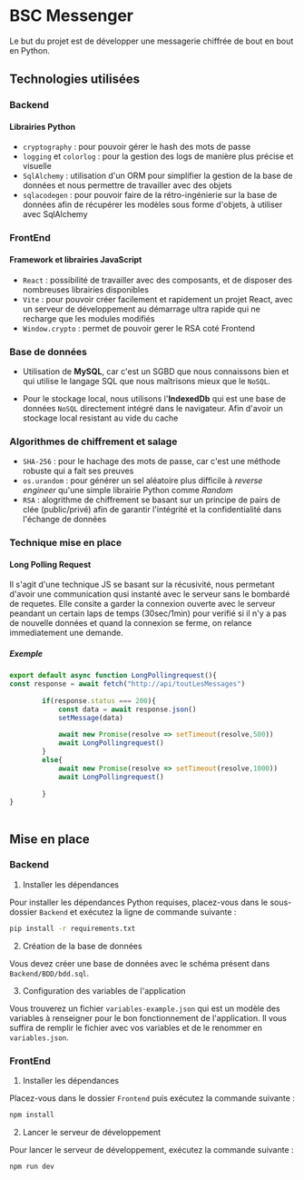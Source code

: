 # BSC Messenger

Le but du projet est de développer une messagerie chiffrée de bout en bout en Python.

## Technologies utilisées

### Backend

#### Librairies Python

- `cryptography` : pour pouvoir gérer le hash des mots de passe
- `logging` et `colorlog` : pour la gestion des logs de manière plus précise et visuelle
- `SqlAlchemy` : utilisation d'un ORM pour simplifier la gestion de la base de données et nous permettre de travailler
avec des objets
- `sqlacodegen` : pour pouvoir faire de la rétro-ingénierie sur la base de données afin de récupérer les modèles sous forme d'objets, à utiliser avec SqlAlchemy

### FrontEnd

#### Framework et librairies JavaScript

- `React` : possibilité de travailler avec des composants, et de disposer des nombreuses librairies disponibles
- `Vite` : pour pouvoir créer facilement et rapidement un projet React, avec un serveur de développement au démarrage ultra rapide qui ne recharge que les modules modifiés
- `Window.crypto` : permet de pouvoir gerer le RSA coté Frontend


### Base de données

- Utilisation de **MySQL**, car c'est un SGBD que nous connaissons bien et qui utilise le langage SQL que nous maîtrisons 
mieux que le `NoSQL`.

- Pour le stockage local, nous utilisons l'**IndexedDb** qui est une base de données `NoSQL` directement intégré dans le navigateur. Afin d'avoir un stockage local resistant au vide du cache

### Algorithmes de chiffrement et salage

- `SHA-256` : pour le hachage des mots de passe, car c'est une méthode robuste qui a fait ses preuves
- `os.urandom` : pour générer un sel aléatoire plus difficile à *reverse engineer* qu'une simple librairie Python comme *Random*
- `RSA` : alogrithme de chiffrement se basant sur un principe de pairs de clée (public/privé) afin de garantir l'intégrité et la confidentialité dans l'échange de données

### Technique mise en place

#### Long Polling Request

Il s'agit d'une technique JS se basant sur la récusivité, nous permetant d'avoir une communication qusi instanté avec le serveur sans le bombardé de requetes. Elle consite a garder la connexion ouverte avec le serveur peandant un certain laps de temps (30sec/1min) pour verifié si il n'y a pas de nouvelle données et quand la connexion se ferme, on relance immediatement une demande.
##### _Exemple_
```js
export default async function LongPollingrequest(){
const response = await fetch("http://api/toutLesMessages")
    
        if(response.status === 200){
            const data = await response.json()
            setMessage(data)
                
            await new Promise(resolve => setTimeout(resolve,500))
            await LongPollingrequest()
        }
        else{
            await new Promise(resolve => setTimeout(resolve,1000))
            await LongPollingrequest()
        
        }
}
    
```

## Mise en place

### Backend
1) Installer les dépendances 

Pour installer les dépendances Python requises, placez-vous dans le sous-dossier `Backend` et exécutez la ligne de commande suivante :
```bash
pip install -r requirements.txt
```

2) Création de la base de données

Vous devez créer une base de données avec le schéma présent dans `Backend/BDD/bdd.sql`.

3) Configuration des variables de l'application

Vous trouverez un fichier `variables-example.json` qui est un modèle des variables à renseigner pour le bon fonctionnement de l'application. Il vous suffira de remplir le fichier avec vos variables et de le renommer en `variables.json`.

### FrontEnd

1) Installer les dépendances

Placez-vous dans le dossier `Frontend` puis exécutez la commande suivante :
```bash
npm install
```

2) Lancer le serveur de développement

Pour lancer le serveur de développement, exécutez la commande suivante :
```bash
npm run dev
```
